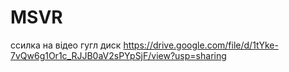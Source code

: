 # MSVR
ссилка на відео гугл диск
https://drive.google.com/file/d/1tYke-7vQw6g1Or1c_RJJB0aV2sPYpSjF/view?usp=sharing
